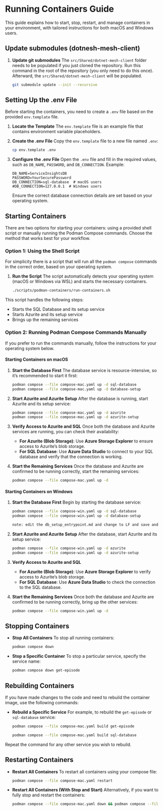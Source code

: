 # Running Containers Guide

This guide explains how to start, stop, restart, and manage containers in your environment, with tailored instructions for both macOS and Windows users.

## Update submodules (dotnesh-mesh-client)

1. **Update git submodules**
   The `src/Shared/dotnet-mesh-client` folder needs to be populated if you just cloned the repository. Run this command in the root of the repository (you only need to do this once). Afterward, the `src/Shared/dotnet-mesh-client` will be populated.

   ```bash
   git submodule update --init --recursive
   ```

## Setting Up the .env File

Before starting the containers, you need to create a `.env` file based on the provided `env.template` file.

1. **Locate the Template**
   The `env.template` file is an example file that contains environment variable placeholders.

2. **Create the .env File**
   Copy the `env.template` file to a new file named `.env`:

   ```bash
   cp env.template .env
   ```

3. **Configure the .env File**
   Open the `.env` file and fill in the required values, such as `DB_NAME`, `PASSWORD`, and `DB_CONNECTION`. Example:

   ```env
   DB_NAME=ServiceInsightsDB
   PASSWORD=YourSecurePassword
   DB_CONNECTION=sql-database  # macOS users
   #DB_CONNECTION=127.0.0.1  # Windows users
   ```

   Ensure the correct database connection details are set based on your operating system.

## Starting Containers

There are two options for starting your containers: using a provided shell script or manually running the Podman Compose commands. Choose the method that works best for your workflow.

### Option 1: Using the Shell Script

For simplicity there is a script that will run all the `podman compose` commands in the correct order, based on your operating system.

1. **Run the Script**
   The script automatically detects your operating system (macOS or Windows via WSL) and starts the necessary containers.

   ```bash
   ./scripts/podman-containers/run-containers.sh
   ```

This script handles the following steps:

- Starts the SQL Database and its setup service
- Starts Azurite and its setup service
- Brings up the remaining services

### Option 2: Running Podman Compose Commands Manually

If you prefer to run the commands manually, follow the instructions for your operating system below.

#### Starting Containers on macOS

1. **Start the Database First**
   The database service is resource-intensive, so it’s recommended to start it first:

   ```bash
   podman compose --file compose-mac.yaml up -d sql-database
   podman compose --file compose-mac.yaml up -d database-setup
   ```

2. **Start Azurite and Azurite Setup**
   After the database is running, start Azurite and its setup service:

   ```bash
   podman compose --file compose-mac.yaml up -d azurite
   podman compose --file compose-mac.yaml up -d azurite-setup
   ```

3. **Verify Access to Azurite and SQL**
   Once both the database and Azurite services are running, you can check their availability:

   - **For Azurite (Blob Storage)**: Use **Azure Storage Explorer** to ensure access to Azurite’s blob storage.
   - **For SQL Database**: Use **Azure Data Studio** to connect to your SQL database and verify that the connection is working.

4. **Start the Remaining Services**
   Once the database and Azurite are confirmed to be running correctly, start the remaining services:

   ```bash
   podman compose --file compose-mac.yaml up -d
   ```

#### Starting Containers on Windows

1. **Start the Database First**
   Begin by starting the database service:

   ```bash
   podman compose --file compose-win.yaml up -d sql-database
   podman compose --file compose-win.yaml up -d database-setup

   note: edit the db_setup_entrypoint.md and change to LF and save and rebuild the container
   ```

2. **Start Azurite and Azurite Setup**
   After the database, start Azurite and its setup service:

   ```bash
   podman compose --file compose-win.yaml up -d azurite
   podman compose --file compose-win.yaml up -d azurite-setup
   ```

3. **Verify Access to Azurite and SQL**

   - **For Azurite (Blob Storage)**: Use **Azure Storage Explorer** to verify access to Azurite’s blob storage.
   - **For SQL Database**: Use **Azure Data Studio** to check the connection to the SQL database.

4. **Start the Remaining Services**
   Once both the database and Azurite are confirmed to be running correctly, bring up the other services:

   ```bash
   podman compose --file compose-win.yaml up -d
   ```

## Stopping Containers

- **Stop All Containers**
  To stop all running containers:

  ```bash
  podman compose down
  ```

- **Stop a Specific Container**
  To stop a particular service, specify the service name:

  ```bash
  podman compose down get-episode
  ```

## Rebuilding Containers

If you have made changes to the code and need to rebuild the container image, use the following commands:

- **Rebuild a Specific Service**
  For example, to rebuild the `get-episode` or `sql-database` service:

  ```bash
  podman compose --file compose-mac.yaml build get-episode
  ```

  ```bash
  podman compose --file compose-mac.yaml build sql-database
  ```

Repeat the command for any other service you wish to rebuild.

## Restarting Containers

- **Restart All Containers**
  To restart all containers using your compose file:

  ```bash
  podman compose --file compose-mac.yaml restart
  ```

- **Restart All Containers (With Stop and Start)**
  Alternatively, if you want to fully stop and restart the containers:

  ```bash
  podman compose --file compose-mac.yaml down && podman compose --file compose-mac.yaml up -d
  ```
